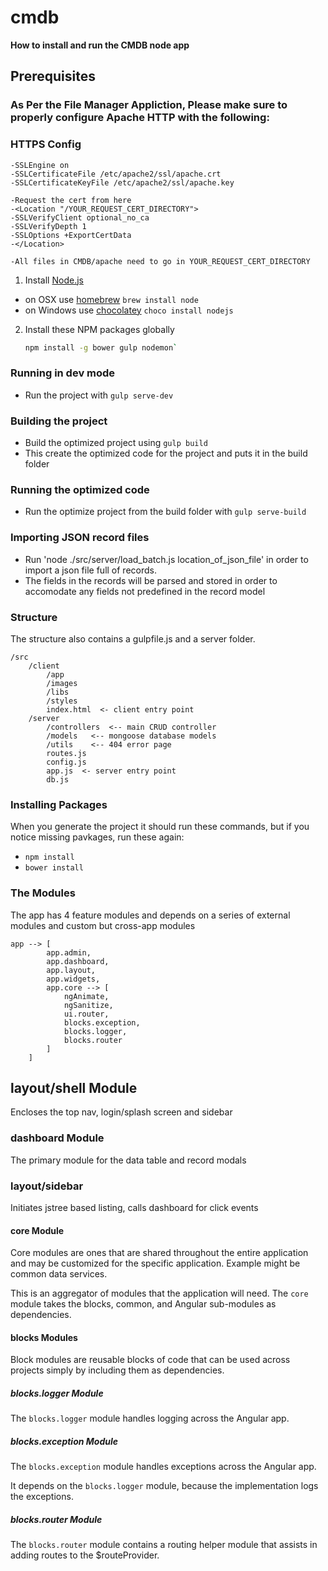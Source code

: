 # cmdb

**How to install and run the CMDB node app**

## Prerequisites

### As Per the File Manager Appliction, Please make sure to properly configure Apache HTTP with the following:

### HTTPS Config
	-SSLEngine on
	-SSLCertificateFile /etc/apache2/ssl/apache.crt
	-SSLCertificateKeyFile /etc/apache2/ssl/apache.key

	-Request the cert from here
	-<Location "/YOUR_REQUEST_CERT_DIRECTORY">
	-SSLVerifyClient optional_no_ca
	-SSLVerifyDepth 1
	-SSLOptions +ExportCertData
	-</Location>

	-All files in CMDB/apache need to go in YOUR_REQUEST_CERT_DIRECTORY

1. Install [Node.js](http://nodejs.org) 
 - on OSX use [homebrew](http://brew.sh) `brew install node`
 - on Windows use [chocolatey](https://chocolatey.org/) `choco install nodejs`

2. Install these NPM packages globally

    ```bash
    npm install -g bower gulp nodemon`
    ```

### Running in dev mode
 - Run the project with `gulp serve-dev`

### Building the project
 - Build the optimized project using `gulp build`
 - This create the optimized code for the project and puts it in the build folder

### Running the optimized code
 - Run the optimize project from the build folder with `gulp serve-build`

### Importing JSON record files
 - Run 'node ./src/server/load_batch.js  location_of_json_file' in order to import a json file full of records. 
 - The fields in the records will be parsed and stored in order to accomodate any fields not predefined in the record model

### Structure
The structure also contains a gulpfile.js and a server folder. 

	/src
		/client
			/app
			/images
			/libs
			/styles
			index.html  <- client entry point
		/server
			/controllers  <-- main CRUD controller
			/models   <-- mongoose database models
			/utils    <-- 404 error page
			routes.js
			config.js
			app.js  <- server entry point
			db.js
	
### Installing Packages
When you generate the project it should run these commands, but if you notice missing pavkages, run these again:

 - `npm install`
 - `bower install`

### The Modules
The app has 4 feature modules and depends on a series of external modules and custom but cross-app modules

```
app --> [
        app.admin,
        app.dashboard,
        app.layout, 
        app.widgets,
		app.core --> [
			ngAnimate,
			ngSanitize,
			ui.router,
			blocks.exception,
			blocks.logger,
			blocks.router
		]
    ]
```

## layout/shell Module
Encloses the top nav, login/splash screen and sidebar

### dashboard Module
The primary module for the data table and record modals

### layout/sidebar
Initiates jstree based listing, calls dashboard for click events

#### core Module
Core modules are ones that are shared throughout the entire application and may be customized for the specific application. Example might be common data services.

This is an aggregator of modules that the application will need. The `core` module takes the blocks, common, and Angular sub-modules as dependencies. 

#### blocks Modules
Block modules are reusable blocks of code that can be used across projects simply by including them as dependencies.

##### blocks.logger Module
The `blocks.logger` module handles logging across the Angular app.

##### blocks.exception Module
The `blocks.exception` module handles exceptions across the Angular app.

It depends on the `blocks.logger` module, because the implementation logs the exceptions.

##### blocks.router Module
The `blocks.router` module contains a routing helper module that assists in adding routes to the $routeProvider.
